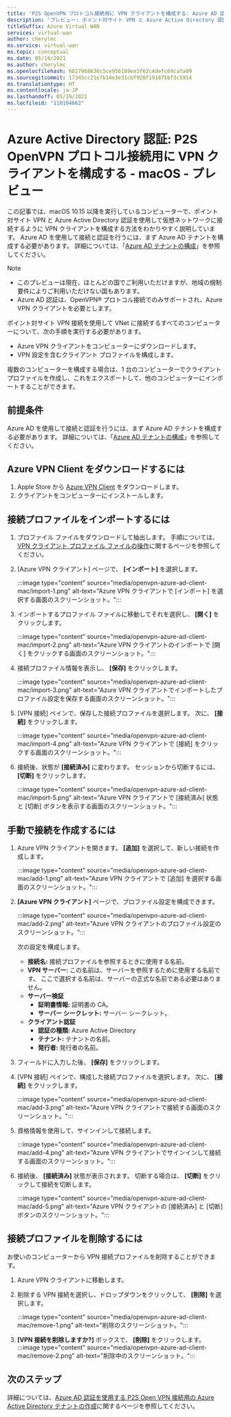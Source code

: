 ```yaml
---
title: 'P2S OpenVPN プロトコル接続用に VPN クライアントを構成する: Azure AD 認証: macOS: プレビュー'
description: 'プレビュー: ポイント対サイト VPN と Azure Active Directory 認証を使用して仮想ネットワークに接続するように macOS VPN クライアントを構成する方法について説明します。'
titleSuffix: Azure Virtual WAN
services: virtual-wan
author: cherylmc
ms.service: virtual-wan
ms.topic: conceptual
ms.date: 05/14/2021
ms.author: cherylmc
ms.openlocfilehash: 6027968636c5ce956189ee3f62c4defc69cafa89
ms.sourcegitcommit: 17345cc21e7b14e3e31cbf920f191875bf3c5914
ms.translationtype: HT
ms.contentlocale: ja-JP
ms.lasthandoff: 05/19/2021
ms.locfileid: "110104662"
---
```

# <a name="azure-active-directory-authentication-configure-vpn-clients-for-p2s-openvpn-protocol-connections---macos---preview"></a>Azure Active Directory 認証: P2S OpenVPN プロトコル接続用に VPN クライアントを構成する - macOS - プレビュー

この記事では、macOS 10.15 以降を実行しているコンピューターで、ポイント対サイト VPN と Azure Active Directory 認証を使用して仮想ネットワークに接続するように VPN クライアントを構成する方法をわかりやすく説明しています。 Azure AD を使用して接続と認証を行うには、まず Azure AD テナントを構成する必要があります。 詳細については、「[Azure AD テナントの構成](openvpn-azure-ad-tenant.md)」を参照してください。

> [!NOTE]
> * このプレビューは現在、ほとんどの国でご利用いただけますが、地域の規制要件によりご利用いただけない国もあります。
> * Azure AD 認証は、OpenVPN® プロトコル接続でのみサポートされ、Azure VPN クライアントを必要とします。
>

ポイント対サイト VPN 接続を使用して VNet に接続するすべてのコンピューターについて、次の手順を実行する必要があります。
 
* Azure VPN クライアントをコンピューターにダウンロードします。
* VPN 設定を含むクライアント プロファイルを構成します。 

複数のコンピューターを構成する場合は、1 台のコンピューターでクライアント プロファイルを作成し、これをエクスポートして、他のコンピューターにインポートすることができます。

## <a name="prerequisites"></a>前提条件

Azure AD を使用して接続と認証を行うには、まず Azure AD テナントを構成する必要があります。 詳細については、「[Azure AD テナントの構成](openvpn-azure-ad-tenant.md)」を参照してください。

## <a name="to-download-the-azure-vpn-client"></a><a name="download"></a>Azure VPN Client をダウンロードするには

1. Apple Store から [Azure VPN Client](https://apps.apple.com/us/app/azure-vpn-client/id1553936137) をダウンロードします。
1. クライアントをコンピューターにインストールします。

## <a name="to-import-a-connection-profile"></a><a name="import"></a>接続プロファイルをインポートするには

1. プロファイル ファイルをダウンロードして抽出します。 手順については、[VPN クライアント プロファイル ファイルの操作](about-vpn-profile-download.md)に関するページを参照してください。
1. [Azure VPN クライアント] ページで、 **[インポート]** を選択します。

   :::image type="content" source="media/openvpn-azure-ad-client-mac/import-1.png" alt-text="Azure VPN クライアントで [インポート] を選択する画面のスクリーンショット。":::
1. インポートするプロファイル ファイルに移動してそれを選択し、 **[開く]** をクリックします。

   :::image type="content" source="media/openvpn-azure-ad-client-mac/import-2.png" alt-text="Azure VPN クライアントのインポートで [開く] をクリックする画面のスクリーンショット。":::
1. 接続プロファイル情報を表示し、 **[保存]** をクリックします。

   :::image type="content" source="media/openvpn-azure-ad-client-mac/import-3.png" alt-text="Azure VPN クライアントでインポートしたプロファイル設定を保存する画面のスクリーンショット。":::
1. [VPN 接続] ペインで、保存した接続プロファイルを選択します。 次に、 **[接続]** をクリックします。

   :::image type="content" source="media/openvpn-azure-ad-client-mac/import-4.png" alt-text="Azure VPN クライアントで [接続] をクリックする画面のスクリーンショット。":::
1. 接続後、状態が **[接続済み]** に変わります。 セッションから切断するには、 **[切断]** をクリックします。

   :::image type="content" source="media/openvpn-azure-ad-client-mac/import-5.png" alt-text="Azure VPN クライアントで [接続済み] 状態と [切断] ボタンを表示する画面のスクリーンショット。":::

## <a name="to-create-a-connection-manually"></a><a name="manual"></a>手動で接続を作成するには

1. Azure VPN クライアントを開きます。 **[追加]** を選択して、新しい接続を作成します。

   :::image type="content" source="media/openvpn-azure-ad-client-mac/add-1.png" alt-text="Azure VPN クライアントで [追加] を選択する画面のスクリーンショット。":::

1. **[Azure VPN クライアント]** ページで、プロファイル設定を構成できます。

   :::image type="content" source="media/openvpn-azure-ad-client-mac/add-2.png" alt-text="Azure VPN クライアントのプロファイル設定のスクリーンショット。":::

   次の設定を構成します。

   * **接続名:** 接続プロファイルを参照するときに使用する名前。
   * **VPN サーバー:** この名前は、サーバーを参照するために使用する名前です。 ここで選択する名前は、サーバーの正式な名前である必要はありません。
   * **サーバー検証**
     * **証明書情報:** 証明書の CA。
     * **サーバー シークレット:** サーバー シークレット。
   * **クライアント認証**
     * **認証の種類:** Azure Active Directory
     * **テナント:** テナントの名前。
     * **発行者:** 発行者の名前。
1. フィールドに入力した後、 **[保存]** をクリックします。
1. [VPN 接続] ペインで、構成した接続プロファイルを選択します。 次に、 **[接続]** をクリックします。

   :::image type="content" source="media/openvpn-azure-ad-client-mac/add-3.png" alt-text="Azure VPN クライアントで接続する画面のスクリーンショット。":::
1. 資格情報を使用して、サインインして接続します。

   :::image type="content" source="media/openvpn-azure-ad-client-mac/add-4.png" alt-text="Azure VPN クライアントでサインインして接続する画面のスクリーンショット。":::
1. 接続後、 **[接続済み]** 状態が表示されます。 切断する場合は、 **[切断]** をクリックして接続を切断します。

   :::image type="content" source="media/openvpn-azure-ad-client-mac/add-5.png" alt-text="Azure VPN クライアントの [接続済み] と [切断] ボタンのスクリーンショット。":::

## <a name="to-remove-a-connection-profile"></a><a name="remove"></a>接続プロファイルを削除するには

お使いのコンピューターから VPN 接続プロファイルを削除することができます。 

1. Azure VPN クライアントに移動します。
1. 削除する VPN 接続を選択し、ドロップダウンをクリックして、 **[削除]** を選択します。

   :::image type="content" source="media/openvpn-azure-ad-client-mac/remove-1.png" alt-text="削除のスクリーンショット。":::
1. **[VPN 接続を削除しますか?]** ボックスで、 **[削除]** をクリックします。
   :::image type="content" source="media/openvpn-azure-ad-client-mac/remove-2.png" alt-text="削除中のスクリーンショット。":::

## <a name="next-steps"></a>次のステップ

詳細については、[Azure AD 認証を使用する P2S Open VPN 接続用の Azure Active Directory テナントの作成](openvpn-azure-ad-tenant.md)に関するページを参照してください。